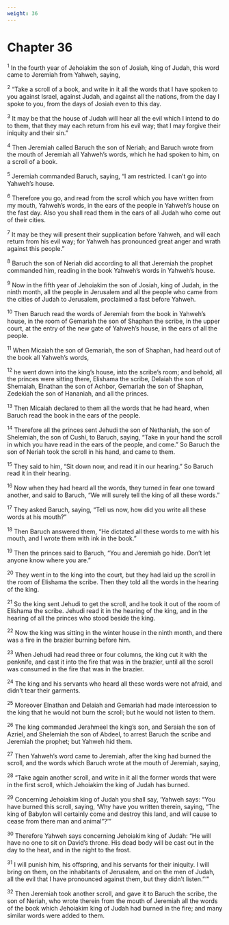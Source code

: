 ```yaml
---
weight: 36
---
```


# Chapter 36

<sup>1</sup> In the fourth year of Jehoiakim the son of Josiah, king of Judah, this word came to Jeremiah from Yahweh, saying, 

<sup>2</sup> “Take a scroll of a book, and write in it all the words that I have spoken to you against Israel, against Judah, and against all the nations, from the day I spoke to you, from the days of Josiah even to this day. 

<sup>3</sup> It may be that the house of Judah will hear all the evil which I intend to do to them, that they may each return from his evil way; that I may forgive their iniquity and their sin.” 

<sup>4</sup> Then Jeremiah called Baruch the son of Neriah; and Baruch wrote from the mouth of Jeremiah all Yahweh’s words, which he had spoken to him, on a scroll of a book. 

<sup>5</sup> Jeremiah commanded Baruch, saying, “I am restricted. I can’t go into Yahweh’s house. 

<sup>6</sup> Therefore you go, and read from the scroll which you have written from my mouth, Yahweh’s words, in the ears of the people in Yahweh’s house on the fast day. Also you shall read them in the ears of all Judah who come out of their cities. 

<sup>7</sup> It may be they will present their supplication before Yahweh, and will each return from his evil way; for Yahweh has pronounced great anger and wrath against this people.” 

<sup>8</sup> Baruch the son of Neriah did according to all that Jeremiah the prophet commanded him, reading in the book Yahweh’s words in Yahweh’s house. 

<sup>9</sup> Now in the fifth year of Jehoiakim the son of Josiah, king of Judah, in the ninth month, all the people in Jerusalem and all the people who came from the cities of Judah to Jerusalem, proclaimed a fast before Yahweh. 

<sup>10</sup> Then Baruch read the words of Jeremiah from the book in Yahweh’s house, in the room of Gemariah the son of Shaphan the scribe, in the upper court, at the entry of the new gate of Yahweh’s house, in the ears of all the people. 

<sup>11</sup> When Micaiah the son of Gemariah, the son of Shaphan, had heard out of the book all Yahweh’s words, 

<sup>12</sup> he went down into the king’s house, into the scribe’s room; and behold, all the princes were sitting there, Elishama the scribe, Delaiah the son of Shemaiah, Elnathan the son of Achbor, Gemariah the son of Shaphan, Zedekiah the son of Hananiah, and all the princes. 

<sup>13</sup> Then Micaiah declared to them all the words that he had heard, when Baruch read the book in the ears of the people. 

<sup>14</sup> Therefore all the princes sent Jehudi the son of Nethaniah, the son of Shelemiah, the son of Cushi, to Baruch, saying, “Take in your hand the scroll in which you have read in the ears of the people, and come.” So Baruch the son of Neriah took the scroll in his hand, and came to them. 

<sup>15</sup> They said to him, “Sit down now, and read it in our hearing.” So Baruch read it in their hearing. 

<sup>16</sup> Now when they had heard all the words, they turned in fear one toward another, and said to Baruch, “We will surely tell the king of all these words.” 

<sup>17</sup> They asked Baruch, saying, “Tell us now, how did you write all these words at his mouth?” 

<sup>18</sup> Then Baruch answered them, “He dictated all these words to me with his mouth, and I wrote them with ink in the book.” 

<sup>19</sup> Then the princes said to Baruch, “You and Jeremiah go hide. Don’t let anyone know where you are.” 

<sup>20</sup> They went in to the king into the court, but they had laid up the scroll in the room of Elishama the scribe. Then they told all the words in the hearing of the king. 

<sup>21</sup> So the king sent Jehudi to get the scroll, and he took it out of the room of Elishama the scribe. Jehudi read it in the hearing of the king, and in the hearing of all the princes who stood beside the king. 

<sup>22</sup> Now the king was sitting in the winter house in the ninth month, and there was a fire in the brazier burning before him. 

<sup>23</sup> When Jehudi had read three or four columns, the king cut it with the penknife, and cast it into the fire that was in the brazier, until all the scroll was consumed in the fire that was in the brazier. 

<sup>24</sup> The king and his servants who heard all these words were not afraid, and didn’t tear their garments. 

<sup>25</sup> Moreover Elnathan and Delaiah and Gemariah had made intercession to the king that he would not burn the scroll; but he would not listen to them. 

<sup>26</sup> The king commanded Jerahmeel the king’s son, and Seraiah the son of Azriel, and Shelemiah the son of Abdeel, to arrest Baruch the scribe and Jeremiah the prophet; but Yahweh hid them. 

<sup>27</sup> Then Yahweh’s word came to Jeremiah, after the king had burned the scroll, and the words which Baruch wrote at the mouth of Jeremiah, saying, 

<sup>28</sup> “Take again another scroll, and write in it all the former words that were in the first scroll, which Jehoiakim the king of Judah has burned. 

<sup>29</sup> Concerning Jehoiakim king of Judah you shall say, ‘Yahweh says: “You have burned this scroll, saying, ‘Why have you written therein, saying, “The king of Babylon will certainly come and destroy this land, and will cause to cease from there man and animal”?’” 

<sup>30</sup> Therefore Yahweh says concerning Jehoiakim king of Judah: “He will have no one to sit on David’s throne. His dead body will be cast out in the day to the heat, and in the night to the frost. 

<sup>31</sup> I will punish him, his offspring, and his servants for their iniquity. I will bring on them, on the inhabitants of Jerusalem, and on the men of Judah, all the evil that I have pronounced against them, but they didn’t listen.”’” 

<sup>32</sup> Then Jeremiah took another scroll, and gave it to Baruch the scribe, the son of Neriah, who wrote therein from the mouth of Jeremiah all the words of the book which Jehoiakim king of Judah had burned in the fire; and many similar words were added to them. 


